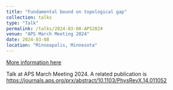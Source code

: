 ```yaml
---
title: "Fundamental bound on topological gap"
collection: talks
type: "Talk"
permalink: /talks/2024-03-08-APS2024
venue: "APS March Meeting 2024"
date: 2024-03-08
location: "Minneapolis, Minnesota"
---
```


[More information here](https://meetings.aps.org/Meeting/MAR24/Session/Y17.12)

Talk at APS March Meeting 2024. A related publication is https://journals.aps.org/prx/abstract/10.1103/PhysRevX.14.011052
